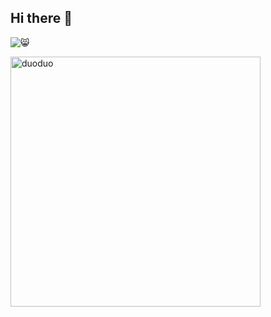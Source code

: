 ## Hi there 👋



![😸](https://user-images.githubusercontent.com/12002941/109744693-b0f1fc80-7c0d-11eb-9cbc-d6efd919e89c.jpg)

<!-- 
![duoduo](https://chenxinhello.github.io/image/duoduo/DuoduoHead01.jpg) 
-->

<img src="https://chenxinhello.github.io/image/duoduo/DuoduoHead01.jpg" alt="duoduo" width="400"/>
